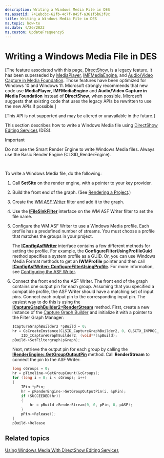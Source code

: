 ```yaml
---
description: Writing a Windows Media File in DES
ms.assetid: 741ebcbc-62fb-4c7f-845f-a361f5b63f8c
title: Writing a Windows Media File in DES
ms.topic: how-to
ms.date: 4/26/2023
ms.custom: UpdateFrequency5
---
```


# Writing a Windows Media File in DES

\[The feature associated with this page, [DirectShow](/windows/win32/directshow/directshow), is a legacy feature. It has been superseded by [MediaPlayer](/uwp/api/Windows.Media.Playback.MediaPlayer), [IMFMediaEngine](/windows/win32/api/mfmediaengine/nn-mfmediaengine-imfmediaengine), and [Audio/Video Capture in Media Foundation](/windows/win32/medfound/audio-video-capture-in-media-foundation). Those features have been optimized for Windows 10 and Windows 11. Microsoft strongly recommends that new code use **MediaPlayer**, **IMFMediaEngine** and **Audio/Video Capture in Media Foundation** instead of **DirectShow**, when possible. Microsoft suggests that existing code that uses the legacy APIs be rewritten to use the new APIs if possible.\]

\[This API is not supported and may be altered or unavailable in the future.\]

This section describes how to write a Windows Media file using [DirectShow Editing Services](directshow-editing-services.md) (DES).

> [!IMPORTANT]
> Do not use the Smart Render Engine to write Windows Media files. Always use the Basic Render Engine (CLSID\_RenderEngine).

 

To write a Windows Media file, do the following:

1.  Call **SetSite** on the render engine, with a pointer to your key provider.
2.  Build the front end of the graph. (See [Rendering a Project](rendering-a-project.md).)
3.  Create the [WM ASF Writer](wm-asf-writer-filter.md) filter and add it to the graph.
4.  Use the [**IFileSinkFilter**](/windows/desktop/api/Strmif/nn-strmif-ifilesinkfilter) interface on the WM ASF Writer filter to set the file name.
5.  Configure the WM ASF Writer to use a Windows Media profile. Each profile has a predefined number of streams. You must choose a profile that matches the groups in your project.

    The [**IConfigAsfWriter**](/previous-versions/windows/desktop/api/Dshowasf/nn-dshowasf-iconfigasfwriter) interface contains a few different methods for setting the profile. For example, the **ConfigureFilterUsingProfileGuid** method specifies a system profile as a GUID. Or, you can use Windows Media Format methods to get an **IWMProfile** pointer and then call [**IConfigAsfWriter::ConfigureFilterUsingProfile**](/previous-versions/windows/desktop/api/Dshowasf/nf-dshowasf-iconfigasfwriter-configurefilterusingprofile). For more information, see [Configuring the ASF Writer](configuring-the-asf-writer.md).

6.  Connect the front end to the ASF Writer. The front end of the graph contains one output pin for each group. Assuming that you specified a compatible profile, the ASF Writer should have a matching set of input pins. Connect each output pin to the corresponding input pin. The easiest way to do this is using the [**ICaptureGraphBuilder2::RenderStream**](/windows/desktop/api/Strmif/nf-strmif-icapturegraphbuilder2-renderstream) method. First, create a new instance of the [Capture Graph Builder](capture-graph-builder.md) and initialize it with a pointer to the Filter Graph Manager:

    ```C++
    ICaptureGraphBuilder2 *pBuild = 0;
    hr = CoCreateInstance(CLSID_CaptureGraphBuilder2, 0, CLSCTX_INPROC_SERVER,
        IID_ICaptureGraphBuilder2, (void**)&pBuild);
    pBuild->SetFiltergraph(pGraph); 
    ```

    

    Next, retrieve the output pin for each group by calling the [**IRenderEngine::GetGroupOutputPin**](irenderengine-getgroupoutputpin.md) method. Call **RenderStream** to connect the pin to the ASF Writer:

    ```C++
    long cGroups = 0;
    hr = pTimeline->GetGroupCount(&cGroups);
    for (long i = 0; i < cGroups; i++)
    {
        IPin *pPin;
        hr = pRenderEngine->GetGroupOutputPin(i, &pPin);
        if (SUCCEEDED(hr))
        {
            hr = pBuild->RenderStream(0, 0, pPin, 0, pASF);
        }
        pPin->Release();
    }
    pBuild->Release
    ```

    

## Related topics

<dl> <dt>

[Using Windows Media With DirectShow Editing Services](using-windows-media-with-directshow-editing-services.md)
</dt> </dl>

 

 




